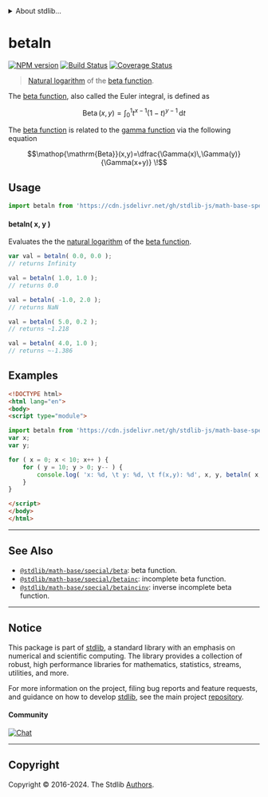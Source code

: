 <!--

@license Apache-2.0

Copyright (c) 2018 The Stdlib Authors.

Licensed under the Apache License, Version 2.0 (the "License");
you may not use this file except in compliance with the License.
You may obtain a copy of the License at

   http://www.apache.org/licenses/LICENSE-2.0

Unless required by applicable law or agreed to in writing, software
distributed under the License is distributed on an "AS IS" BASIS,
WITHOUT WARRANTIES OR CONDITIONS OF ANY KIND, either express or implied.
See the License for the specific language governing permissions and
limitations under the License.

-->


<details>
  <summary>
    About stdlib...
  </summary>
  <p>We believe in a future in which the web is a preferred environment for numerical computation. To help realize this future, we've built stdlib. stdlib is a standard library, with an emphasis on numerical and scientific computation, written in JavaScript (and C) for execution in browsers and in Node.js.</p>
  <p>The library is fully decomposable, being architected in such a way that you can swap out and mix and match APIs and functionality to cater to your exact preferences and use cases.</p>
  <p>When you use stdlib, you can be absolutely certain that you are using the most thorough, rigorous, well-written, studied, documented, tested, measured, and high-quality code out there.</p>
  <p>To join us in bringing numerical computing to the web, get started by checking us out on <a href="https://github.com/stdlib-js/stdlib">GitHub</a>, and please consider <a href="https://opencollective.com/stdlib">financially supporting stdlib</a>. We greatly appreciate your continued support!</p>
</details>

# betaln

[![NPM version][npm-image]][npm-url] [![Build Status][test-image]][test-url] [![Coverage Status][coverage-image]][coverage-url] <!-- [![dependencies][dependencies-image]][dependencies-url] -->

> [Natural logarithm][natural-logarithm] of the [beta function][beta-function].

<section class="intro">

The [beta function][beta-function], also called the Euler integral, is defined as

<!-- <equation class="equation" label="eq:beta_function" align="center" raw="\operatorname{Beta}(x,y) = \int_0^1t^{x-1}(1-t)^{y-1}\,\mathrm{d}t" alt="Equation for the beta function."> -->

```math
\mathop{\mathrm{Beta}}(x,y) = \int_0^1t^{x-1}(1-t)^{y-1}\,\mathrm{d}t
```

<!-- <div class="equation" align="center" data-raw-text="\operatorname{Beta}(x,y) = \int_0^1t^{x-1}(1-t)^{y-1}\,\mathrm{d}t" data-equation="eq:beta_function">
    <img src="https://cdn.jsdelivr.net/gh/stdlib-js/stdlib@bb29798906e119fcb2af99e94b60407a270c9b32/lib/node_modules/@stdlib/math/base/special/betaln/docs/img/equation_beta_function.svg" alt="Equation for the beta function.">
    <br>
</div> -->

<!-- </equation> -->

The [beta function][beta-function] is related to the [gamma function][gamma-function] via the following equation

<!-- <equation class="equation" label="eq:beta_function2" align="center" raw="\operatorname{Beta}(x,y)=\dfrac{\Gamma(x)\,\Gamma(y)}{\Gamma(x+y)} \!" alt="Beta function expressed in terms of the Gamma function."> -->

```math
\mathop{\mathrm{Beta}}(x,y)=\dfrac{\Gamma(x)\,\Gamma(y)}{\Gamma(x+y)} \!
```

<!-- <div class="equation" align="center" data-raw-text="\operatorname{Beta}(x,y)=\dfrac{\Gamma(x)\,\Gamma(y)}{\Gamma(x+y)} \!" data-equation="eq:beta_function2">
    <img src="https://cdn.jsdelivr.net/gh/stdlib-js/stdlib@bb29798906e119fcb2af99e94b60407a270c9b32/lib/node_modules/@stdlib/math/base/special/betaln/docs/img/equation_beta_function2.svg" alt="Beta function expressed in terms of the Gamma function.">
    <br>
</div> -->

<!-- </equation> -->

</section>

<!-- /.intro -->



<section class="usage">

## Usage

```javascript
import betaln from 'https://cdn.jsdelivr.net/gh/stdlib-js/math-base-special-betaln@v0.2.0-esm/index.mjs';
```

#### betaln( x, y )

Evaluates the the [natural logarithm][natural-logarithm] of the [beta function][beta-function].

```javascript
var val = betaln( 0.0, 0.0 );
// returns Infinity

val = betaln( 1.0, 1.0 );
// returns 0.0

val = betaln( -1.0, 2.0 );
// returns NaN

val = betaln( 5.0, 0.2 );
// returns ~1.218

val = betaln( 4.0, 1.0 );
// returns ~-1.386
```

</section>

<!-- /.usage -->

<section class="examples">

## Examples

<!-- eslint no-undef: "error" -->

```html
<!DOCTYPE html>
<html lang="en">
<body>
<script type="module">

import betaln from 'https://cdn.jsdelivr.net/gh/stdlib-js/math-base-special-betaln@v0.2.0-esm/index.mjs';
var x;
var y;

for ( x = 0; x < 10; x++ ) {
    for ( y = 10; y > 0; y-- ) {
        console.log( 'x: %d, \t y: %d, \t f(x,y): %d', x, y, betaln( x, y ) );
    }
}

</script>
</body>
</html>
```

</section>

<!-- /.examples -->

<!-- Section for related `stdlib` packages. Do not manually edit this section, as it is automatically populated. -->

<section class="related">

* * *

## See Also

-   <span class="package-name">[`@stdlib/math-base/special/beta`][@stdlib/math/base/special/beta]</span><span class="delimiter">: </span><span class="description">beta function.</span>
-   <span class="package-name">[`@stdlib/math-base/special/betainc`][@stdlib/math/base/special/betainc]</span><span class="delimiter">: </span><span class="description">incomplete beta function.</span>
-   <span class="package-name">[`@stdlib/math-base/special/betaincinv`][@stdlib/math/base/special/betaincinv]</span><span class="delimiter">: </span><span class="description">inverse incomplete beta function.</span>

</section>

<!-- /.related -->

<!-- Section for all links. Make sure to keep an empty line after the `section` element and another before the `/section` close. -->


<section class="main-repo" >

* * *

## Notice

This package is part of [stdlib][stdlib], a standard library with an emphasis on numerical and scientific computing. The library provides a collection of robust, high performance libraries for mathematics, statistics, streams, utilities, and more.

For more information on the project, filing bug reports and feature requests, and guidance on how to develop [stdlib][stdlib], see the main project [repository][stdlib].

#### Community

[![Chat][chat-image]][chat-url]

---

## Copyright

Copyright &copy; 2016-2024. The Stdlib [Authors][stdlib-authors].

</section>

<!-- /.stdlib -->

<!-- Section for all links. Make sure to keep an empty line after the `section` element and another before the `/section` close. -->

<section class="links">

[npm-image]: http://img.shields.io/npm/v/@stdlib/math-base-special-betaln.svg
[npm-url]: https://npmjs.org/package/@stdlib/math-base-special-betaln

[test-image]: https://github.com/stdlib-js/math-base-special-betaln/actions/workflows/test.yml/badge.svg?branch=v0.2.0
[test-url]: https://github.com/stdlib-js/math-base-special-betaln/actions/workflows/test.yml?query=branch:v0.2.0

[coverage-image]: https://img.shields.io/codecov/c/github/stdlib-js/math-base-special-betaln/main.svg
[coverage-url]: https://codecov.io/github/stdlib-js/math-base-special-betaln?branch=main

<!--

[dependencies-image]: https://img.shields.io/david/stdlib-js/math-base-special-betaln.svg
[dependencies-url]: https://david-dm.org/stdlib-js/math-base-special-betaln/main

-->

[chat-image]: https://img.shields.io/gitter/room/stdlib-js/stdlib.svg
[chat-url]: https://app.gitter.im/#/room/#stdlib-js_stdlib:gitter.im

[stdlib]: https://github.com/stdlib-js/stdlib

[stdlib-authors]: https://github.com/stdlib-js/stdlib/graphs/contributors

[umd]: https://github.com/umdjs/umd
[es-module]: https://developer.mozilla.org/en-US/docs/Web/JavaScript/Guide/Modules

[deno-url]: https://github.com/stdlib-js/math-base-special-betaln/tree/deno
[deno-readme]: https://github.com/stdlib-js/math-base-special-betaln/blob/deno/README.md
[umd-url]: https://github.com/stdlib-js/math-base-special-betaln/tree/umd
[umd-readme]: https://github.com/stdlib-js/math-base-special-betaln/blob/umd/README.md
[esm-url]: https://github.com/stdlib-js/math-base-special-betaln/tree/esm
[esm-readme]: https://github.com/stdlib-js/math-base-special-betaln/blob/esm/README.md
[branches-url]: https://github.com/stdlib-js/math-base-special-betaln/blob/main/branches.md

[natural-logarithm]: https://en.wikipedia.org/wiki/Natural_logarithm

[beta-function]: https://en.wikipedia.org/wiki/Beta_function

[gamma-function]: https://en.wikipedia.org/wiki/Gamma_function

<!-- <related-links> -->

[@stdlib/math/base/special/beta]: https://github.com/stdlib-js/math-base-special-beta/tree/esm

[@stdlib/math/base/special/betainc]: https://github.com/stdlib-js/math-base-special-betainc/tree/esm

[@stdlib/math/base/special/betaincinv]: https://github.com/stdlib-js/math-base-special-betaincinv/tree/esm

<!-- </related-links> -->

</section>

<!-- /.links -->
